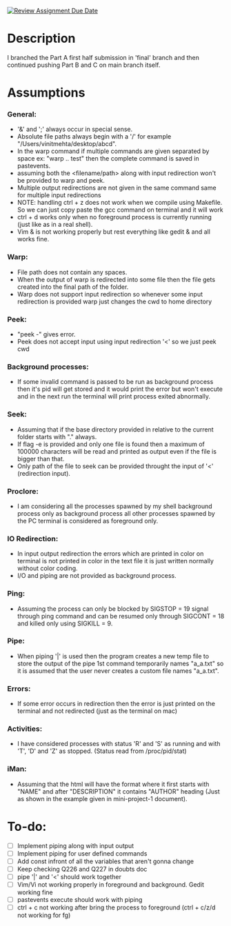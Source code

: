 [![Review Assignment Due Date](https://classroom.github.com/assets/deadline-readme-button-24ddc0f5d75046c5622901739e7c5dd533143b0c8e959d652212380cedb1ea36.svg)](https://classroom.github.com/a/76mHqLr5)
# Description
I branched the Part A first half submission in 'final' branch and then continued pushing Part B and C on main branch itself.

# Assumptions
### General:
- '&' and ';' always occur in special sense.
- Absolute file paths always begin with a '/' for example "/Users/vinitmehta/desktop/abcd".
- In the warp command if multiple commands are given separated by space ex: "warp .. test" then the complete command is saved in pastevents.
- assuming both the <filename/path> along with input redirection won't be provided to warp and peek.
- Multiple output redirections are not given in the same command same for multiple input redirections
- NOTE: handling ctrl + z does not work when we compile using Makefile. So we can just copy paste the gcc command on terminal and it will work
- ctrl + d works only when no foreground process is currently running (just like as in a real shell).
- Vim & is not working properly but rest everything like gedit & and all works fine.

### Warp:
- File path does not contain any spaces.
- When the output of warp is redirected into some file then the file gets created into the final path of the folder.
- Warp does not support input redirection so whenever some input redirection is provided warp just changes the cwd to home directory

### Peek:
- "peek -" gives error.
- Peek does not accept input using input redirection '<' so we just peek cwd

### Background processes:
- If some invalid command is passed to be run as background process then it's pid will get stored and it would print the error but won't execute and in the next run the terminal will print process exited abnormally.

### Seek:
- Assuming that if the base directory provided in relative to the current folder starts with "." always.
- If flag -e is provided and only one file is found then a maximum of 100000 characters will be read and printed as output even if the file is bigger than that.
- Only path of the file to seek can be provided throught the input of '<' (redirection input).

### Proclore:
- I am considering all the processes spawned by my shell background process only as background process all other processes spawned by the PC terminal is considered as foreground only.

### IO Redirection:
- In input output redirection the errors which are printed in color on terminal is not printed in color in the text file it is just written normally without color coding.
- I/O and piping are not provided as background process.

### Ping:
- Assuming the process can only be blocked by SIGSTOP = 19 signal through ping command and can be resumed only through SIGCONT = 18 and killed only using SIGKILL = 9.

### Pipe:
- When piping '|' is used then the program creates a new temp file to store the output of the pipe 1st command temporarily names "a_a.txt" so it is assumed that the user never creates a custom file names "a_a.txt".

### Errors:
- If some error occurs in redirection then the error is just printed on the terminal and not redirected (just as the terminal on mac)

### Activities:
- I have considered processes with status 'R' and 'S' as running and with 'T', 'D' and 'Z' as stopped. (Status read from /proc/pid/stat)

### iMan:
- Assuming that the html will have the format where it first starts with "NAME" and after "DESCRIPTION" it contains "AUTHOR" heading (Just as shown in the example given in mini-project-1 document).

# To-do:
- [ ] Implement piping along with input output
- [ ] Implement piping for user defined commands
- [ ] Add const infront of all the variables that aren't gonna change
- [ ] Keep checking Q226 and Q227 in doubts doc
- [ ] pipe '|' and '<' should work together
- [ ] Vim/Vi not working properly in foreground and background. Gedit working fine
- [ ] pastevents execute should work with piping
- [ ] ctrl + c not working after bring the process to foreground (ctrl + c/z/d not working for fg)